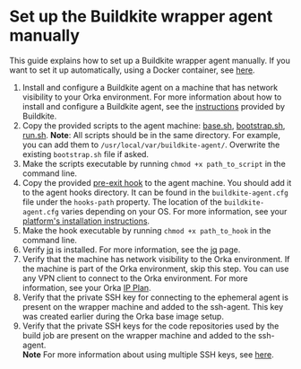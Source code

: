 # Set up the Buildkite wrapper agent manually

This guide explains how to set up a Buildkite wrapper agent manually. If you want to set it up automatically, using a Docker container, see [here](ephemeral-agent.md#set-up-the-buildkite-wrapper-agent).

1. Install and configure a Buildkite agent on a machine that has network visibility to your Orka environment. For more information about how to install and configure a Buildkite agent, see the [instructions][agent-instructions] provided by Buildkite.
2. Copy the provided scripts to the agent machine: [base.sh](scripts/base.sh), [bootstrap.sh](scripts/bootstrap.sh), [run.sh](scripts/run.sh). 
**Note**: All scripts should be in the same directory. For example, you can add them to `/usr/local/var/buildkite-agent/`. Overwrite the existing `bootstrap.sh` file if asked.
3. Make the scripts executable by running `chmod +x path_to_script` in the command line.
4. Copy the provided [pre-exit hook](scripts/hooks/pre-exit) to the agent machine. You should add it to the agent hooks directory. It can be found in the `buildkite-agent.cfg` file under the `hooks-path` property. The location of the `buildkite-agent.cfg` varies depending on your OS. For more information, see your [platform's installation instructions][agent-instructions].
5. Make the hook executable by running `chmod +x path_to_hook` in the command line.
6. Verify [jq][jq] is installed. For more information, see the [jq][jq] page.
7. Verify that the machine has network visibility to the Orka environment. If the machine is part of the Orka environment, skip this step. You can use any VPN client to connect to the Orka environment. For more information, see your Orka [IP Plan][ip-plan].
8. Verify that the private SSH key for connecting to the ephemeral agent is present on the wrapper machine and added to the ssh-agent. This key was created earlier during the Orka base image setup.
9. Verify that the private SSH keys for the code repositories used by the build job are present on the wrapper machine and added to the ssh-agent.  
**Note** For more information about using multiple SSH keys, see [here][multiple-ssh-keys].

[agent-instructions]: https://buildkite.com/docs/agent/v3/installation
[jq]: https://stedolan.github.io/jq/
[multiple-ssh-keys]: https://buildkite.com/docs/agent/v3/ssh-keys#using-multiple-keys-with-ssh-agent
[ip-plan]: https://orkadocs.macstadium.com/docs/orka-glossary#section-ip-plan
